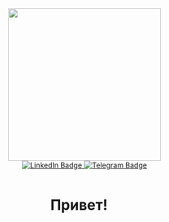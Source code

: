 
<div id="header" align="center">
  <img src="https://media.giphy.com/media/iPj5oRtJzQGxwzuCKV/giphy.gif" width="300"/>
</div>

<div id="badges" align="center">
  <a href="your-linkedin-URL">
    <img src="https://img.shields.io/badge/LinkedIn-blue?style=for-the-badge&logo=linkedin&logoColor=white" alt="LinkedIn Badge"/>
  </a>
  <a href="https://t.me/ilyaisko">
    <img src="https://img.shields.io/badge/Telegram-blue?style=for-the-badge&logo=telegram&logoColor=white" alt="Telegram Badge"/>
  </a>
</div>

<p align="center"><img src="https://komarev.com/ghpvc/?username=macroslav&style=flat-square&color=blue" alt=""/>
</p>

<h1>
  <p align="center">
    Привет! 
    <img src="https://media.giphy.com/media/hvRJCLFzcasrR4ia7z/giphy.gif" width="15px" height="15px"/>
  </p>
</h1>
